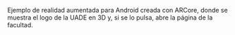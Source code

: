 Ejemplo de realidad aumentada para Android creada con ARCore, donde se muestra el logo de la UADE en 3D y, si se lo pulsa, abre la página de la facultad.
